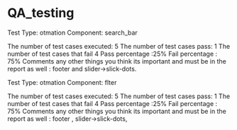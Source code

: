 # QA_testing
Test Type: otmation 
Component: search_bar

 The number of test cases executed: 5
 The number of test cases pass: 1
 The number of test cases that fail 4
 Pass percentage :25%
 Fail percentage : 75%
 Comments
 any other things you think its important and must be in the report as well : footer and
slider->slick-dots.

Test Type: otmation 
Component: flter

 The number of test cases executed: 5
 The number of test cases pass: 1
 The number of test cases that fail 4
 Pass percentage :25%
 Fail percentage : 75%
 Comments
 any other things you think its important and must be in the report as well : footer , 
slider->slick-dots,

